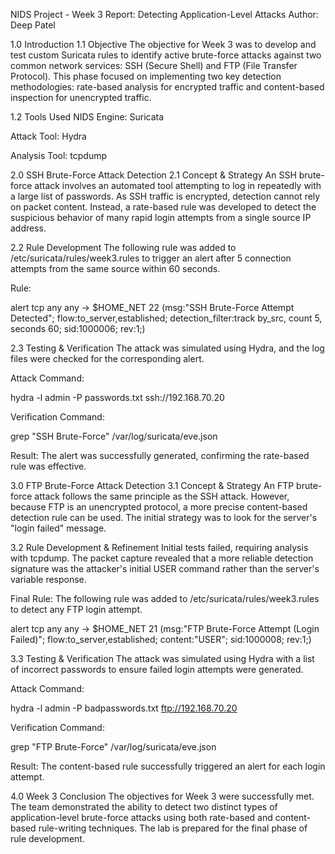 NIDS Project - Week 3 Report: Detecting Application-Level Attacks
Author: Deep Patel

1.0 Introduction
1.1 Objective
The objective for Week 3 was to develop and test custom Suricata rules to identify active brute-force attacks against two common network services: SSH (Secure Shell) and FTP (File Transfer Protocol). This phase focused on implementing two key detection methodologies: rate-based analysis for encrypted traffic and content-based inspection for unencrypted traffic.

1.2 Tools Used
NIDS Engine: Suricata

Attack Tool: Hydra

Analysis Tool: tcpdump

2.0 SSH Brute-Force Attack Detection
2.1 Concept & Strategy
An SSH brute-force attack involves an automated tool attempting to log in repeatedly with a large list of passwords. As SSH traffic is encrypted, detection cannot rely on packet content. Instead, a rate-based rule was developed to detect the suspicious behavior of many rapid login attempts from a single source IP address.

2.2 Rule Development
The following rule was added to /etc/suricata/rules/week3.rules to trigger an alert after 5 connection attempts from the same source within 60 seconds.

Rule:

alert tcp any any -> $HOME_NET 22 (msg:"SSH Brute-Force Attempt Detected"; flow:to_server,established; detection_filter:track by_src, count 5, seconds 60; sid:1000006; rev:1;)

2.3 Testing & Verification
The attack was simulated using Hydra, and the log files were checked for the corresponding alert.

Attack Command:

hydra -l admin -P passwords.txt ssh://192.168.70.20

Verification Command:

grep "SSH Brute-Force" /var/log/suricata/eve.json

Result: The alert was successfully generated, confirming the rate-based rule was effective.

3.0 FTP Brute-Force Attack Detection
3.1 Concept & Strategy
An FTP brute-force attack follows the same principle as the SSH attack. However, because FTP is an unencrypted protocol, a more precise content-based detection rule can be used. The initial strategy was to look for the server's "login failed" message.

3.2 Rule Development & Refinement
Initial tests failed, requiring analysis with tcpdump. The packet capture revealed that a more reliable detection signature was the attacker's initial USER command rather than the server's variable response.

Final Rule: The following rule was added to /etc/suricata/rules/week3.rules to detect any FTP login attempt.

alert tcp any any -> $HOME_NET 21 (msg:"FTP Brute-Force Attempt (Login Failed)"; flow:to_server,established; content:"USER"; sid:1000008; rev:1;)

3.3 Testing & Verification
The attack was simulated using Hydra with a list of incorrect passwords to ensure failed login attempts were generated.

Attack Command:

hydra -l admin -P badpasswords.txt ftp://192.168.70.20

Verification Command:

grep "FTP Brute-Force" /var/log/suricata/eve.json

Result: The content-based rule successfully triggered an alert for each login attempt.

4.0 Week 3 Conclusion
The objectives for Week 3 were successfully met. The team demonstrated the ability to detect two distinct types of application-level brute-force attacks using both rate-based and content-based rule-writing techniques. The lab is prepared for the final phase of rule development.
